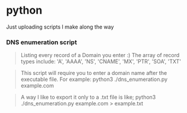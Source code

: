 # python
Just uploading scripts I make along the way

### DNS enumeration script

>Listing every record of a Domain you enter :)
The array of record types include:
'A', 'AAAA', 'NS', 'CNAME', 'MX', 'PTR', 'SOA', 'TXT'

>This script will require you to enter a domain name after the executable file.
    For example: python3 ./dns_enumeration.py example.com 

>A way I like to export it only to a .txt file is like;
    python3 ./dns_enumeration.py example.com > example.txt
